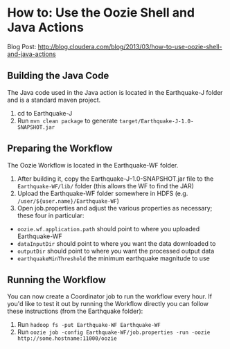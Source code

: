 How to: Use the Oozie Shell and Java Actions
===
Blog Post: http://blog.cloudera.com/blog/2013/03/how-to-use-oozie-shell-and-java-actions



Building the Java Code
---
The Java code used in the Java action is located in the Earthquake-J folder and is a standard maven project.

1. cd to Earthquake-J
1. Run `mvn clean package` to generate `target/Earthquake-J-1.0-SNAPSHOT.jar`


Preparing the Workflow
---
The Oozie Workflow is located in the Earthquake-WF folder.

1. After building it, copy the Earthquake-J-1.0-SNAPSHOT.jar file to the `Earthquake-WF/lib/` folder (this allows the WF to find the JAR)
1. Upload the Earthquake-WF folder somewhere in HDFS (e.g. `/user/${user.name}/Earthquake-WF`)
1. Open job.properties and adjust the various properties as necessary; these four in particular:
  - `oozie.wf.application.path` should point to where you uploaded Earthquake-WF
  - `dataInputDir` should point to where you want the data downloaded to
  - `outputDir` should point to where you want the processed output data
  - `earthquakeMinThreshold` the minimum earthquake magnitude to use


Running the Workflow
---
You can now create a Coordinator job to run the workflow every hour.  If you'd like to test it out by running the Workflow directly
you can follow these instructions (from the Earthquake folder):

1. Run `hadoop fs -put Earthquake-WF Earthquake-WF`
1. Run `oozie job -config Earthquake-WF/job.properties -run -oozie http://some.hostname:11000/oozie`
